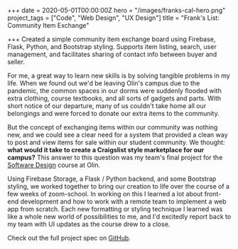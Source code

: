 +++
date = 2020-05-01T00:00:00Z
hero = "/images/franks-cal-hero.png"
project_tags = ["Code", "Web Design", "UX Design"]
title = "Frank's List: Community Item Exchange"

+++
Created a simple community item exchange board using Firebase, Flask, Python, and Bootstrap styling. Supports item listing, search, user management, and facilitates sharing of contact info between buyer and seller.

For me, a great way to learn new skills is by solving tangible problems in my life. When we found out we'd be leaving Olin's campus due to the pandemic, the common spaces in our dorms were suddenly flooded with extra clothing, course textbooks, and all sorts of gadgets and parts. With short notice of our departure, many of us couldn't take home all our belongings and were forced to donate our extra items to the community.

But the concept of exchanging items within our community was nothing new, and we could see a clear need for a system that provided a clean way to post and view items for sale within our student community. We thought: **what would it take to create a Craigslist style marketplace for our campus?** This answer to this question was my team's final project for the [Software Design](https://softdes.olin.edu "Checkout SoftDes!") course at Olin.

Using Firebase Storage, a Flask / Python backend, and some Bootstrap styling, we worked together to bring our creation to life over the course of a few weeks of zoom-school. In working on this I learned a lot about front-end development and how to work with a remote team to implement a web app from scratch. Each new formatting or styling technique I learned was like a whole new world of possibilities to me, and I'd excitedly report back to my team with UI updates as the course drew to a close.

Check out the full project spec on [GitHub](https://sd2020spring.github.io/DepthProject-kelly-jasper-jonas/ "Franks List on GitHub").